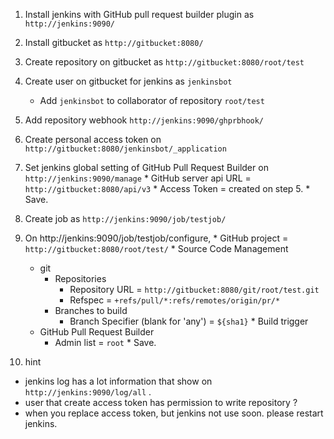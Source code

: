   1. Install jenkins with GitHub pull request builder plugin as `http://jenkins:9090/`
  2. Install gitbucket as `http://gitbucket:8080/`
  3. Create repository on gitbucket as `http://gitbucket:8080/root/test`
  4. Create user on gitbucket for jenkins as `jenkinsbot`
      * Add `jenkinsbot` to collaborator of repository `root/test`
  4. Add repository webhook `http://jenkins:9090/ghprbhook/`
  5. Create personal access token on `http://gitbucket:8080/jenkinsbot/_application`
  6. Set jenkins global setting of GitHub Pull Request Builder on `http://jenkins:9090/manage`
    * GitHub server api URL = `http://gitbucket:8080/api/v3`
    * Access Token = created on step 5.
    * Save.
  7. Create job as `http://jenkins:9090/job/testjob/`
  8. On http://jenkins:9090/job/testjob/configure,
    * GitHub project = `http://gitbucket:8080/root/test/`
    * Source Code Management
      * git
        * Repositories
          * Repository URL = `http://gitbucket:8080/git/root/test.git`
          * Refspec = `+refs/pull/*:refs/remotes/origin/pr/*`
        * Branches to build
          * Branch Specifier (blank for 'any') = `${sha1}`
    * Build trigger
      * GitHub Pull Request Builder
        * Admin list = `root`
    * Save.

  9. hint
   * jenkins log has a lot information that show on `http://jenkins:9090/log/all` .
   * user that create access token has permission to write repository ?
   * when you replace access token, but jenkins not use soon. please restart jenkins.
